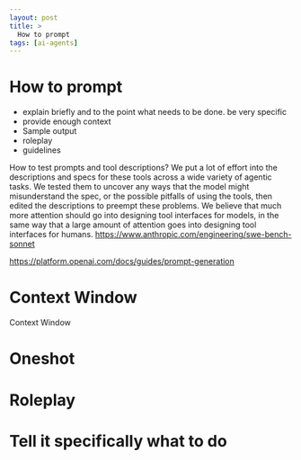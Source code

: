 ```yaml
---
layout: post
title: >
  How to prompt
tags: [ai-agents]
---
```


# How to prompt

- explain briefly and to the point what needs to be done. be very specific
- provide enough context
- Sample output
- roleplay
- guidelines
  

How to test prompts and tool descriptions?
  We put a lot of effort into the descriptions and specs for these tools across a wide variety of agentic tasks. We tested them to uncover any ways that the model might misunderstand the spec, or the possible pitfalls of using the tools, then edited the descriptions to preempt these problems. We believe that much more attention should go into designing tool interfaces for models, in the same way that a large amount of attention goes into designing tool interfaces for humans.
  https://www.anthropic.com/engineering/swe-bench-sonnet

  https://platform.openai.com/docs/guides/prompt-generation

# Context Window

Context Window

# Oneshot 

# Roleplay

# Tell it specifically what to do

